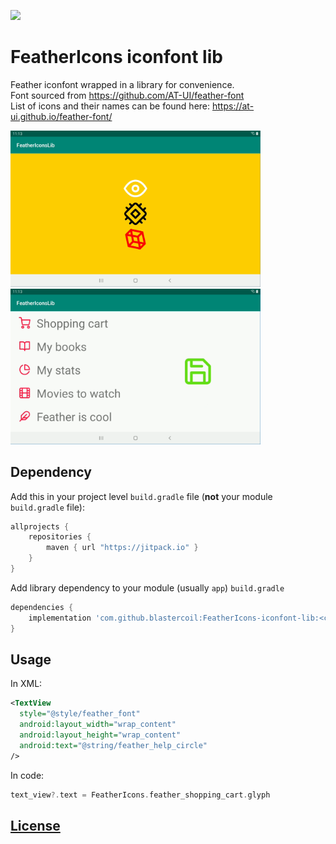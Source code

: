 [![](https://jitpack.io/v/blastercoil/FeatherIcons-iconfont-lib.svg)](https://jitpack.io/#blastercoil/FeatherIcons-iconfont-lib)

# FeatherIcons iconfont lib

Feather iconfont wrapped in a library for convenience.  
Font sourced from https://github.com/AT-UI/feather-font  
List of icons and their names can be found here: https://at-ui.github.io/feather-font/

<img src = "media/feather_icon_lib1.png" width = "400">&nbsp;<img src = "media/feather_icon_lib2.png" width = "400">  

## Dependency

Add this in your project level `build.gradle` file (**not** your module `build.gradle` file):

```gradle
allprojects {
	repositories {
        maven { url "https://jitpack.io" }
    }
}
```

Add library dependency to your module (usually `app`) `build.gradle`
```gradle
dependencies {
    implementation 'com.github.blastercoil:FeatherIcons-iconfont-lib:<current version, e.g. 1.0.0>'
}
```

## Usage

In XML:
```XML
<TextView
  style="@style/feather_font"
  android:layout_width="wrap_content"
  android:layout_height="wrap_content"
  android:text="@string/feather_help_circle"
/>
```

In code:
```kotlin
text_view?.text = FeatherIcons.feather_shopping_cart.glyph
  ```


## [License](LICENSE)
